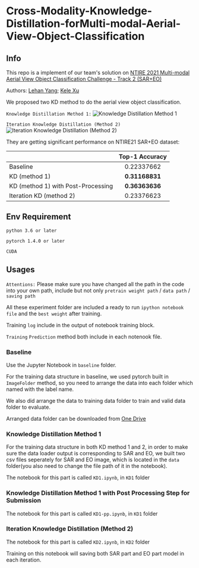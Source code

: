 # Cross-Modality-Knowledge-Distillation-forMulti-modal-Aerial-View-Object-Classification
## Info
This repo is a implement of our team's solution on [NTIRE 2021 Multi-modal Aerial View Object Classification Challenge - Track 2 (SAR+EO)](https://competitions.codalab.org/competitions/28095)

Authors: [Lehan Yang](https://bio.lehanyang.info/); [Kele Xu](https://scholar.google.com/citations?user=sou7o2EAAAAJ&hl=zh-CN)

We proposed two KD method to do the aerial view object classification.

`Knowledge Distillation Method 1:`
![Knowledge Distillation Method 1](https://github.com/Hansxsourse/Cross-Modality-Knowledge-Distillation-forMulti-modal-Aerial-View-Object-Classification/blob/main/imgs/eo-method1.jpg)


`Iteration Knowledge Distillation (Method 2)`
![Iteration Knowledge Distillation (Method 2)](https://github.com/Hansxsourse/Cross-Modality-Knowledge-Distillation-forMulti-modal-Aerial-View-Object-Classification/blob/main/imgs/eo-method2.jpg)

They are getting significant performance on NTIRE21 SAR+EO dataset:

|         | Top-1 Accuracy           |
| ------------- |:-------------:|
| Baseline     | 0.22337662 |
| KD (method 1)     | **0.31168831**   |
|KD (method 1) with Post-Processing|**0.36363636**|
| Iteration KD (method 2)| 0.23376623  |


## Env Requirement
`python 3.6 or later`

`pytorch 1.4.0 or later`

`CUDA`

## Usages
`Attentions:` Please make sure you have changed all the path in the code into your own path, include but not only `pretrain weight path` / `data path` / `saving path`

All these experiment folder are included a ready to run `ipython notebook file` and the `best weight` after training.

Training `log` include in the output of notebook training block.

`Training` `Prediction` method both include in each notenook file.
### Baseline
Use the Jupyter Notebook in `baseline` folder. 

For the training data structure in baseline, we used pytorch built in `ImageFolder` method, so you need to arrange the data into each folder which named with the label name.

We also did arrange the data to training data folder to train and valid data folder to evaluate.

Arranged data folder can be downloaded from [One Drive]()

### Knowledge Distillation Method 1
For the training data structure in both KD method 1 and 2, in order to make sure the data loader output is corresponding to SAR and EO, we built two csv files seperately for SAR and EO image, which is located in the `data` folder(you also need to change the file path of it in the notebook).

The notebook for this part is called `KD1.ipynb`, in `KD1` folder


### Knowledge Distillation Method 1 with Post Processing Step for Submission
The notebook for this part is called `KD1-pp.ipynb`, in `KD1` folder



### Iteration Knowledge Distillation (Method 2)
The notebook for this part is called `KD2.ipynb`, in `KD2` folder

Training on this notebook will saving both SAR part and EO part model in each iteration.
